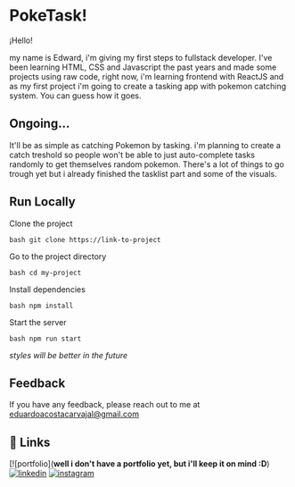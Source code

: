 # PokeTask!

¡Hello!

my name is Edward, i'm giving my first steps to fullstack developer. I've been learning HTML, CSS and Javascript the past years and made some projects using raw code, right now, i'm learning frontend with
ReactJS and as my first project i'm going to create a tasking app with pokemon catching system. 
You can guess how it goes.


## Ongoing...

It'll be as simple as catching Pokemon by tasking. i'm planning to create a catch treshold so people 
won't be able to just auto-complete tasks randomly to get themselves random pokemon. There's a lot of things
to go trough yet but i already finished the tasklist part and some of the visuals.

## Run Locally

Clone the project

``` bash git clone https://link-to-project ```

Go to the project directory

``` bash cd my-project ```

Install dependencies

``` bash npm install ```

Start the server

``` bash npm run start ```

*styles will be better in the future*

## Feedback

If you have any feedback, please reach out to me at eduardoacostacarvajal@gmail.com

## 🔗 Links

[![portfolio](**well i don't have a portfolio yet, but i'll keep it on mind :D**)
[![linkedin](https://img.shields.io/badge/linkedin-0A66C2?style=for-the-badge&logo=linkedin&logoColor=white)](https://www.linkedin.com/in/eduardo-acosta-4ba506197/)
[![instagram](https://img.shields.io/badge/Instagram-E4405F?style=for-the-badge&logo=instagram&logoColor=white)]([kyureus_](https://www.instagram.com/kyureus_/))
